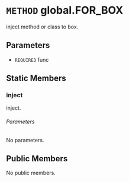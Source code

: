 # `METHOD` global.FOR_BOX
inject method or class to box.

## Parameters
* `REQUIRED` func 

## Static Members

### inject
inject.
###### Parameters
No parameters.

## Public Members
No public members.
